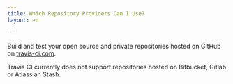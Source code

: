 ```yaml
---
title: Which Repository Providers Can I Use?
layout: en

---
```


<!-- FIXME: do we need this? -->

Build and test your open source and private repositories hosted on GitHub on [travis-ci.com](https://travis-ci.com/).

Travis CI currently does not support repositories hosted on Bitbucket, Gitlab or Atlassian Stash.
